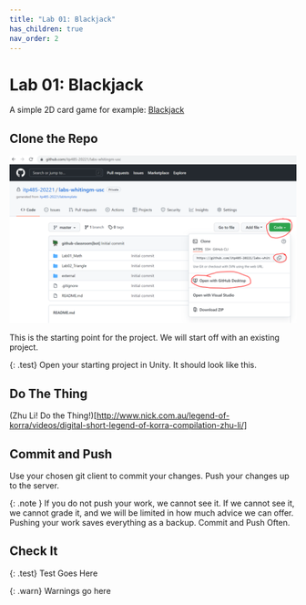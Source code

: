 ```yaml
---
title: "Lab 01: Blackjack"
has_children: true
nav_order: 2
---
```


# Lab 01: Blackjack

A simple 2D card game for example: [Blackjack](https://youtu.be/yAPVQ8qyJ_w)

## Clone the Repo

![Clone The Repo](images/gitclone.png "Clone The Repo")

This is the starting point for the project.
We will start off with an existing project.

{: .test}
Open your starting project in Unity.
It should look like this.

## Do The Thing
(Zhu Li! Do the Thing!)[http://www.nick.com.au/legend-of-korra/videos/digital-short-legend-of-korra-compilation-zhu-li/]

## Commit and Push

Use your chosen git client to commit your changes.
Push your changes up to the server.

{: .note }
If you do not push your work, we cannot see it.
If we cannot see it, we cannot grade it, and we will be limited in how much advice we can offer.
Pushing your work saves everything as a backup.
Commit and Push Often.

## Check It

{: .test}
Test Goes Here

{: .warn}
Warnings go here




